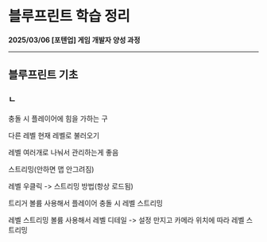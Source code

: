 # 블루프린트 학습 정리

**2025/03/06 [포텐업] 게임 개발자 양성 과정**

---

## 블루프린트 기초

### ㄴ

충돌 시 플레이어에 힘을 가하는 구

다른 레벨 현재 레벨로 불러오기

레벨 여러개로 나눠서 관리하는게 좋음

스트리밍(안하면 맵 안그려짐)

레벨 우클릭 -> 스트리밍 방법(항상 로드됨)

트리거 볼륨 사용해서 플레이어 충돌 시 레벨 스트리밍

레벨 스트리밍 볼륨 사용해서 레벨 디테일 -> 설정 만지고 카메라 위치에 따라 레벨 스트리밍
